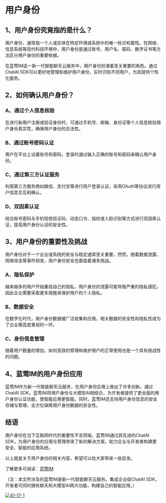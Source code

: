 # 用户身份

## 1、用户身份究竟指的是什么？

用户身份，通常指一个人或实体在特定环境或系统中的唯一标识和属性。在网络、信息系统等现代科技环境中，用户身份是通过账号、用户名、密码、数字证书等方法区分用户身份的重要依据。

在蓝莺IM这一新一代智能聊天云服务中，用户身份扮演着至关重要的角色。通过ChatAI SDK可以更好地管理和维护用户身份，实时识别不同用户，为其提供个性化服务。

## 2、如何确认用户身份？

### A、通过个人信息核验
在进行新用户注册或验证身份时，可通过手机号、邮箱、身份证等个人信息核验用户身份真实性，确保用户身份的合法性。

### B、通过账号密码认证
用户在平台上设置账号和密码，登录时通过输入正确的账号和密码来确认用户身份。

### C、通过第三方认证服务
利用第三方服务商如微信、支付宝等进行用户登录认证，采用OAuth等协议进行用户信息交互和确认。

### D、双因素认证
结合账号密码与手机短信验证码、动态口令、指纹或人脸识别等方式进行双因素认证，提高用户身份认证的安全性。

## 3、用户身份的重要性及挑战

用户身份对于一个企业或系统的安全与稳定通常至关重要。然而，随着数据泄露、网络攻击等事件频发，用户身份安全也面临着诸多挑战。

### A、隐私保护
越来越多的用户开始重视自己的隐私，用户身份的泄露可能导致严重的隐私侵犯，因此企业需要采取更多措施来保护用户的个人隐私。

### B、数据安全
在数字化时代，用户身份数据被广泛收集和应用，相关数据的安全性和隐私性成为了企业需高度重视的一环。

### C、身份信息管理
随着用户数量的增加，如何高效的管理和维护用户的正常使用也是一个具有挑战性的问题。

## 4、蓝莺IM的用户身份应用

蓝莺IM作为新一代智能聊天云服务，在用户身份应用上做出了许多创新。通过ChatAI SDK，蓝莺IM将用户身份与大模型AI相结合，为开发者提供了更全面的用户身份认证功能，使智能应用更智能。同时，蓝莺IM还支持用户身份信息的安全存储与管理，全方位保障用户身份数据的安全性。

## 结语

用户身份在当下互联网时代的重要性不言而喻。蓝莺IM通过其先进的ChatAI SDK，为用户身份的应用与管理带来了新的解决方案，助力企业与开发者构建更安全、智能的应用系统。

以上就是关于用户身份的相关内容，希望可以给大家带来一些启发。

了解更多可阅读：[蓝莺IM](https://www.lanyingim.com)

（注：本文所涉及的蓝莺IM是新一代智能聊天云服务。集成企业级ChatAI SDK，开发者可同时拥有聊天和大模型AI两大功能，构建自己的智能应用。）

[![](https://lanying.link/doc/41-17-1  "41-17-1")](https://lanying.link/doc/41-17-1)